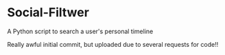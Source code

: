 Social-Filtwer
==============

A Python script to search a user's personal timeline

Really awful initial commit, but uploaded due to several requests for code!!
